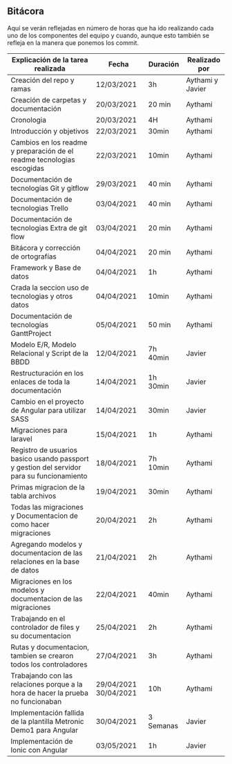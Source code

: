 ## Bitácora 
Aquí se verán reflejadas en número de horas que ha ido realizando cada uno de los componentes del equipo y cuando, aunque esto también se refleja en la manera que ponemos los commit.
 
| Explicación de la tarea realizada | Fecha | Duración | Realizado por |
| -- | -- | -- | -- | 
| Creación del repo y ramas  | 12/03/2021 | 3h| Aythami y   Javier |
| Creación de carpetas y documentación | 20/03/2021 | 20 min | Aythami |
| Cronologia  | 20/03/2021 | 4H | Aythami |
| Introducción y objetivos  | 22/03/2021 | 30min | Aythami |
| Cambios en los readme y preparación de el readme tecnologias escogidas   |22/03/2021 | 10min | Aythami |
| Documentación de tecnologías Git y gitflow   | 29/03/2021 | 40 min | Aythami |
| Documentación de tecnologias Trello   | 03/04/2021 | 40 min | Aythami |
| Documentación de tecnologias Extra de git flow   |03/04/2021 | 20 min | Aythami |
| Bitácora y corrección de ortografías | 04/04/2021 | 20 min | Aythami |
| Framework y Base de datos | 04/04/2021 | 1h| Aythami |
| Crada la seccion uso de tecnologias y otros datos | 04/04/2021 | 10min | Aythami |
| Documentación de tecnologías GanttProject  | 05/04/2021 | 50 min | Aythami |
| Modelo E/R, Modelo Relacional y Script de la BBDD  | 12/04/2021 | 7h 40min | Javier |
| Restructuración en los enlaces de toda la documentación  | 14/04/2021 | 1h 30min | Javier |
| Cambio en el proyecto de Angular para utilizar SASS  | 14/04/2021 | 30min | Javier |
| Migraciones para laravel  | 15/04/2021 | 1h | Aythami |
| Registro de usuarios basico usando passport y gestion del servidor para su funcionamiento  | 18/04/2021 | 7h 10min | Aythami |
| Primas migracion de la tabla archivos  | 19/04/2021 | 30min | Aythami |
| Todas las migraciones y Documentacion de como hacer migraciones  | 20/04/2021 | 2h | Aythami |
| Agregando modelos y documentacion de las relaciones en la base de datos  | 21/04/2021 | 2h | Aythami |
| Migraciones en los modelos y documentacion de las migraciones | 22/04/2021 | 40min | Aythami |
| Trabajando en el controlador de files y su documentacion | 25/04/2021 | 2h | Aythami |
| Rutas y documentacion, tambien se crearon todos los controladores | 27/04/2021 | 3h | Aythami |
| Trabajando con las relaciones porque a la hora de hacer la prueba no funcionaban | 29/04/2021 30/04/2021 | 10h | Aythami |
| Implementación fallida de la plantilla Metronic Demo1 para Angular | 30/04/2021 | 3 Semanas | Javier |
| Implementación de Ionic con Angular | 03/05/2021 | 1h | Javier |